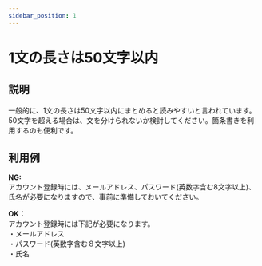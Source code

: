 ```yaml
---
sidebar_position: 1
---
```


# 1文の長さは50文字以内
## 説明
一般的に、1文の長さは50文字以内にまとめると読みやすいと言われています。
50文字を超える場合は、文を分けられないか検討してください。箇条書きを利用するのも便利です。

## 利用例

**NG:**  
アカウント登録時には、メールアドレス、パスワード(英数字含む8文字以上)、氏名が必要になりますので、事前に準備しておいてください。

**OK：**  
アカウント登録時には下記が必要になります。  
・メールアドレス  
・パスワード(英数字含む８文字以上)  
・氏名  